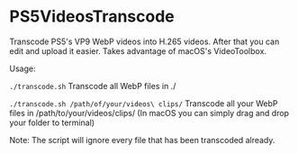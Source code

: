 # PS5VideosTranscode
Transcode PS5's VP9 WebP videos into H.265 videos. After that you can edit and upload it easier.
Takes advantage of macOS's VideoToolbox.

Usage: 

`./transcode.sh` Transcode all WebP files in ./

`./transcode.sh /path/of/your/videos\ clips/` Transcode all your WebP files in /path/to/your/videos/clips/ (In macOS you can simply drag and drop your folder to terminal)

Note: The script will ignore every file that has been transcoded already.